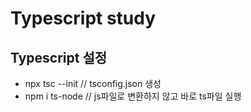 # Typescript study

## Typescript 설정

- npx tsc --init // tsconfig.json 생성
- npm i ts-node // js파일로 변환하지 않고 바로 ts파일 실행
